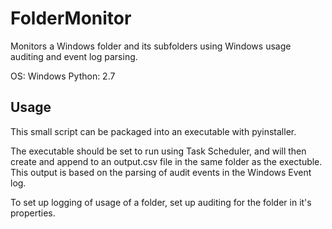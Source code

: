 # FolderMonitor
Monitors a Windows folder and its subfolders using Windows usage auditing and event log parsing.

OS: Windows
Python: 2.7

## Usage
This small script can be packaged into an executable with pyinstaller.

The executable should be set to run using Task Scheduler, and will then create and append to an output.csv file in the same folder as the exectuble. This output is based on the parsing of audit events in the Windows Event log. 

To set up logging of usage of a folder, set up auditing for the folder in it's properties.
